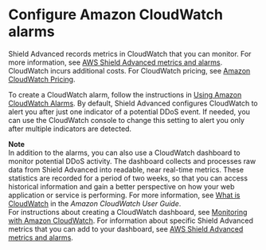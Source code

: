 # Configure Amazon CloudWatch alarms<a name="get-started-fms-shield-alarms"></a>

Shield Advanced records metrics in CloudWatch that you can monitor\. For more information, see [AWS Shield Advanced metrics and alarms](monitoring-cloudwatch.md#set-ddos-alarms)\. CloudWatch incurs additional costs\. For CloudWatch pricing, see [Amazon CloudWatch Pricing](https://aws.amazon.com/cloudwatch/pricing/)\.

To create a CloudWatch alarm, follow the instructions in [Using Amazon CloudWatch Alarms](https://docs.aws.amazon.com/AmazonCloudWatch/latest/monitoring/AlarmThatSendsEmail.html)\. By default, Shield Advanced configures CloudWatch to alert you after just one indicator of a potential DDoS event\. If needed, you can use the CloudWatch console to change this setting to alert you only after multiple indicators are detected\. 

**Note**  
In addition to the alarms, you can also use a CloudWatch dashboard to monitor potential DDoS activity\. The dashboard collects and processes raw data from Shield Advanced into readable, near real\-time metrics\. These statistics are recorded for a period of two weeks, so that you can access historical information and gain a better perspective on how your web application or service is performing\. For more information, see [What is CloudWatch](https://docs.aws.amazon.com/AmazonCloudWatch/latest/DeveloperGuide/WhatIsCloudWatch.html) in the *Amazon CloudWatch User Guide*\.  
For instructions about creating a CloudWatch dashboard, see [Monitoring with Amazon CloudWatch](monitoring-cloudwatch.md)\. For information about specific Shield Advanced metrics that you can add to your dashboard, see [AWS Shield Advanced metrics and alarms](monitoring-cloudwatch.md#set-ddos-alarms)\. 